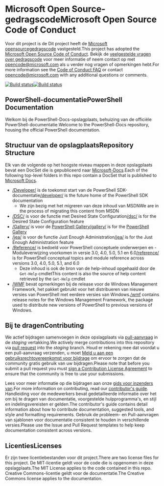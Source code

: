 # <a name="microsoft-open-source-code-of-conduct"></a><span data-ttu-id="0c45e-101">Microsoft Open Source-gedragscode</span><span class="sxs-lookup"><span data-stu-id="0c45e-101">Microsoft Open Source Code of Conduct</span></span>

<span data-ttu-id="0c45e-102">Voor dit project is de Dit project heeft de [Microsoft opensourcegedragscode](https://opensource.microsoft.com/codeofconduct/) vastgesteld.</span><span class="sxs-lookup"><span data-stu-id="0c45e-102">This project has adopted the [Microsoft Open Source Code of Conduct](https://opensource.microsoft.com/codeofconduct/).</span></span>
<span data-ttu-id="0c45e-103">Bekijk de [veelgestelde vragen over gedragscode](https://opensource.microsoft.com/codeofconduct/faq/) voor meer informatie of neem contact op met [opencode@microsoft.com](mailto:opencode@microsoft.com) als u verder nog vragen of opmerkingen hebt.</span><span class="sxs-lookup"><span data-stu-id="0c45e-103">For more information see the [Code of Conduct FAQ](https://opensource.microsoft.com/codeofconduct/faq/) or contact [opencode@microsoft.com](mailto:opencode@microsoft.com) with any additional questions or comments.</span></span>

<span data-ttu-id="0c45e-104">[![Build status](https://ci.appveyor.com/api/projects/status/onshefxnc4g4pv87/branch/staging?svg=true)](https://ci.appveyor.com/project/PowerShell/powershell-docs/branch/staging)</span><span class="sxs-lookup"><span data-stu-id="0c45e-104">[![Build status](https://ci.appveyor.com/api/projects/status/onshefxnc4g4pv87/branch/staging?svg=true)](https://ci.appveyor.com/project/PowerShell/powershell-docs/branch/staging)</span></span>

## <a name="powershell-documentation"></a><span data-ttu-id="0c45e-105">PowerShell-documentatie</span><span class="sxs-lookup"><span data-stu-id="0c45e-105">PowerShell Documentation</span></span>

<span data-ttu-id="0c45e-106">Welkom bij de PowerShell-Docs-opslagplaats, behuizing van de officiële PowerShell-documentatie.</span><span class="sxs-lookup"><span data-stu-id="0c45e-106">Welcome to the PowerShell-Docs repository, housing the official PowerShell documentation.</span></span>

## <a name="repository-structure"></a><span data-ttu-id="0c45e-107">Structuur van de opslagplaats</span><span class="sxs-lookup"><span data-stu-id="0c45e-107">Repository Structure</span></span>

<span data-ttu-id="0c45e-108">Elk van de volgende op het hoogste niveau mappen in deze opslagplaats bevat een DocSet die is gepubliceerd naar [Microsoft-Docs](https://docs.microsoft.com/powershell).</span><span class="sxs-lookup"><span data-stu-id="0c45e-108">Each of the following top-level folders in this repo contain a DocSet that is published to [Microsoft Docs](https://docs.microsoft.com/powershell).</span></span>

- <span data-ttu-id="0c45e-109">[/Developer/](https://docs.microsoft.com/powershell/developer/) is de toekomst start van de PowerShell SDK-documentatie</span><span class="sxs-lookup"><span data-stu-id="0c45e-109">[/developer/](https://docs.microsoft.com/powershell/developer/) is the future home of the PowerShell SDK documentation</span></span>
  - <span data-ttu-id="0c45e-110">We zijn bezig met het migreren van deze inhoud van MSDN</span><span class="sxs-lookup"><span data-stu-id="0c45e-110">We are in the process of migrating this content from MSDN</span></span>
- <span data-ttu-id="0c45e-111">[/DSC/](https://docs.microsoft.com/powershell/dsc/) is voor de functie met Desired State Configuration</span><span class="sxs-lookup"><span data-stu-id="0c45e-111">[/dsc/](https://docs.microsoft.com/powershell/dsc/) is for the Desired State Configuration feature</span></span>
- <span data-ttu-id="0c45e-112">[/Gallery/](https://docs.microsoft.com/powershell/gallery) is voor de [PowerShell Gallery](https://www.powershellgallery.com/)</span><span class="sxs-lookup"><span data-stu-id="0c45e-112">[/gallery/](https://docs.microsoft.com/powershell/gallery) is for the [PowerShell Gallery](https://www.powershellgallery.com/)</span></span>
- <span data-ttu-id="0c45e-113">[/jea/](https://docs.microsoft.com/powershell/jea/) is voor de functie Just Enough Administration</span><span class="sxs-lookup"><span data-stu-id="0c45e-113">[/jea/](https://docs.microsoft.com/powershell/jea/) is for the Just Enough Administration feature</span></span>
- <span data-ttu-id="0c45e-114">[/Reference/](https://docs.microsoft.com/powershell/scripting/) is bedoeld voor PowerShell conceptuele onderwerpen en -Moduleverwijzing voorkomen in versie 3.0, 4.0, 5.0, 5.1 en 6.0</span><span class="sxs-lookup"><span data-stu-id="0c45e-114">[/reference/](https://docs.microsoft.com/powershell/scripting/) is for PowerShell conceptual topics and module reference across versions 3.0, 4.0, 5.0, 5.1, and 6.0</span></span>
  - <span data-ttu-id="0c45e-115">Deze inhoud is ook de bron van de help-inhoud opgehaald door de `Get-Help` cmdlet</span><span class="sxs-lookup"><span data-stu-id="0c45e-115">This content is also the source of help content retrieved by the `Get-Help` cmdlet</span></span>
- <span data-ttu-id="0c45e-116">[/WMF](https://docs.microsoft.com/powershell/wmf/readme) bevat opmerkingen bij de release voor de Windows Management Framework, het pakket gebruikt voor het distribueren van nieuwe versies van PowerShell met eerdere versies van Windows.</span><span class="sxs-lookup"><span data-stu-id="0c45e-116">[/wmf](https://docs.microsoft.com/powershell/wmf/readme) contains release notes for the Windows Management Framework, the package used to distribute new versions of PowerShell to previous versions of Windows.</span></span>

## <a name="contributing"></a><span data-ttu-id="0c45e-117">Bij te dragen</span><span class="sxs-lookup"><span data-stu-id="0c45e-117">Contributing</span></span>

<span data-ttu-id="0c45e-118">We actief bijdragen samenvoegen in deze opslagplaats via [pull-aanvraag](https://help.github.com/articles/using-pull-requests/) in de *staging* vertakking.</span><span class="sxs-lookup"><span data-stu-id="0c45e-118">We actively merge contributions into this repository via [pull request](https://help.github.com/articles/using-pull-requests/) into the *staging* branch.</span></span>
<span data-ttu-id="0c45e-119">Houd er rekening mee dat voordat u een pull-aanvraag verzenden, u moet [Meld u aan een gebruiksrechtovereenkomst voor bijdrage](https://cla.microsoft.com/) om ervoor te zorgen dat de community gratis gebruik van uw bijdragen.</span><span class="sxs-lookup"><span data-stu-id="0c45e-119">Please note that before you submit a pull request you must [sign a Contribution License Agreement](https://cla.microsoft.com/) to ensure that the community is free to use your submissions.</span></span>

<span data-ttu-id="0c45e-120">Lees voor meer informatie op die bijdragen aan onze [gids voor inzenders van](CONTRIBUTING.md).</span><span class="sxs-lookup"><span data-stu-id="0c45e-120">For more information on contributing, read our [contributor's guide](CONTRIBUTING.md).</span></span>
<span data-ttu-id="0c45e-121">Handleiding voor de medewerkers bevat gedetailleerde informatie over het om bij te dragen van documentatie, voorgestelde hulpprogramma's, en stijl en indelingsvereisten er gelden.</span><span class="sxs-lookup"><span data-stu-id="0c45e-121">The contributor's guide contains detail information about how to contribute documentation, suggested tools, and style and formatting requirements.</span></span>
<span data-ttu-id="0c45e-122">Gebruik de probleem- en Pull-aanvragen van sjablonen voor documentatie consistent te houden in verschillende versies.</span><span class="sxs-lookup"><span data-stu-id="0c45e-122">Please use the Issue and Pull Request templates to help keep documentation consistent across versions.</span></span>

## <a name="licenses"></a><span data-ttu-id="0c45e-123">Licenties</span><span class="sxs-lookup"><span data-stu-id="0c45e-123">Licenses</span></span>

<span data-ttu-id="0c45e-124">Er zijn twee licentiebestanden voor dit project.</span><span class="sxs-lookup"><span data-stu-id="0c45e-124">There are two license files for this project.</span></span>
<span data-ttu-id="0c45e-125">De MIT-licentie geldt voor de code die is opgenomen in deze opslagplaats.</span><span class="sxs-lookup"><span data-stu-id="0c45e-125">The MIT License applies to the code contained in this repo.</span></span>
<span data-ttu-id="0c45e-126">Creative Commons-licentie geldt voor de documentatie.</span><span class="sxs-lookup"><span data-stu-id="0c45e-126">The Creative Commons license applies to the documentation.</span></span>
